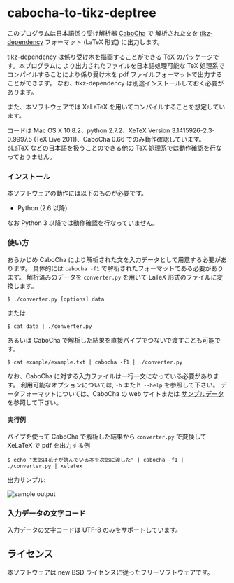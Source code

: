 cabocha-to-tikz-deptree
=======================

このプログラムは日本語係り受け解析器 [CaboCha](http://code.google.com/p/cabocha/) で
解析された文を [tikz-dependency](http://sourceforge.net/projects/tikz-dependency/)
フォーマット (LaTeX 形式) に出力します。

tikz-dependency は係り受け木を描画することができる TeX のパッケージです。本プログラムに
より出力されたファイルを日本語処理可能な TeX 処理系でコンパイルすることにより係り受け木を
pdf ファイルフォーマットで出力することができます。
なお、tikz-dependency は別途インストールしておく必要があります。

また、本ソフトウェアでは XeLaTeX を用いてコンパイルすることを想定しています。

コードは Mac OS X 10.8.2、python 2.7.2、XeTeX Version
3.1415926-2.3-0.9997.5 (TeX Live 2011)、CaboCha 0.66 でのみ動作確認しています。
pLaTeX などの日本語を扱うことのできる他の TeX 処理系では動作確認を行なっておりません。

### インストール ###

本ソフトウェアの動作には以下のものが必要です。

- Python (2.6 以降)

なお Python 3 以降では動作確認を行なっていません。

### 使い方 ###

あらかじめ CaboCha により解析された文を入力データとして用意する必要があります。
具体的には `cabocha -f1` で解析されたフォーマットである必要があります。
解析済みのデータを `converter.py` を用いて LaTeX 形式のファイルに変換します。

    $ ./converter.py [options] data

または

    $ cat data | ./converter.py

あるいは CaboCha で解析した結果を直接パイプでつないで渡すことも可能です。

    $ cat example/example.txt | cabocha -f1 | ./converter.py

なお、CaboCha に対する入力ファイルは一行一文になっている必要があります。
利用可能なオプションについては, `-h` またｈ `--help` を参照して下さい。
データフォーマットについては、CaboCha の web サイトまたは
[サンプルデータ](https://github.com/tetsuok/cabocha-to-tikz-deptree/blob/master/example/example.dep)
を参照して下さい。


#### 実行例 ####

パイプを使って CaboCha で解析した結果から `converter.py` で変換して XeLaTeX で pdf を出力する例

    $ echo "太郎は花子が読んでいる本を次郎に渡した" | cabocha -f1 | ./converter.py | xelatex

出力サンプル:

![sample output](https://raw.github.com/tetsuok/cabocha-to-tikz-deptree/master/example/example.png "Sample output")

### 入力データの文字コード ###

入力データの文字コードは UTF-8 のみをサポートしています。

## ライセンス ##

本ソフトウェアは new BSD ライセンスに従ったフリーソフトウェアです。
